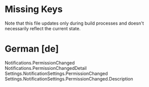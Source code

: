 # Missing Keys
Note that this file updates only during build processes and doesn't necessarily reflect the current state.

# German [de]
Notifications.PermissionChanged  
Notifications.PermissionChangedDetail  
Settings.NotificationSettings.PermissionChanged  
Settings.NotificationSettings.PermissionChanged.Description  

